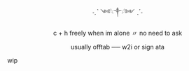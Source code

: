 <p align=center>˗ˏˋ ༺𓆩༒︎𓆪༻ ˎˊ˗
<p align=center> c + h freely when im alone 〃 no need to ask
<p align=center> usually offtab ── w2i or sign ata

wip
